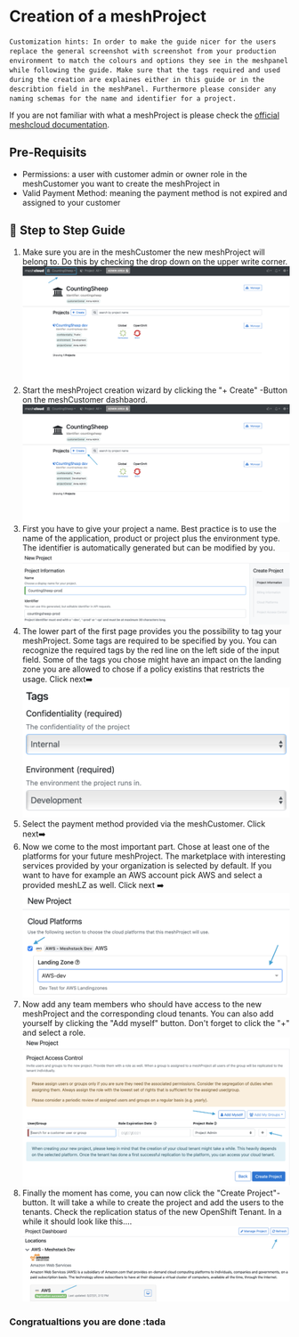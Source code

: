 # Creation of a meshProject

`Customization hints:
In order to make the guide nicer for the users replace the general screenshot with screenshot from your production environment to match the colours and options they see in the meshpanel while following the guide. Make sure that the tags required and used during the creation are explaines either in this guide or in the describtion field in the meshPanel. Furthermore please consider any naming schemas for the name and identifier for a project.`

If you are not familiar with what a meshProject is please check the [official meshcloud documentation](https://docs.meshcloud.io/docs/meshcloud.index.html).

## Pre-Requisits

- Permissions: a user with customer admin or owner role in the meshCustomer you want to create the meshProject in
- Valid Payment Method: meaning the payment method is not expired and assigned to your customer

## :shoe: Step to Step Guide

 1. Make sure you are in the meshCustomer the new meshProject will belong to. Do this by checking the drop down on the upper write corner.
![Select meshCustomer in the upper left corner](https://github.com/meshcloud/User-Guides/blob/b8e2b6e183c82c86bc3e1b14173d267f5652281c/assets/PickCustomer.png "Pick meshCustomer")
 2. Start the meshProject creation wizard by clicking the "+ Create" -Button on the meshCustomer dashbaord.
 ![Start meshProject Creation Wizard](https://github.com/meshcloud/User-Guides/blob/b8e2b6e183c82c86bc3e1b14173d267f5652281c/assets/StartWizard.png "Start Wizard")
 3. First you have to give your project a name. Best practice is to use the name of the application, product or project plus the environment type. The identifier is automatically generated but can be modified by you. ![General Information](https://github.com/meshcloud/User-Guides/blob/b8e2b6e183c82c86bc3e1b14173d267f5652281c/assets/PickaName.png "Naming")
 4. The lower part of the first page provides you the possibility to tag your meshProject. Some tags are required to be specified by you. You can recognize the required tags by the red line on the left side of the input field. Some of the tags you chose might have an impact on the landing zone you are allowed to chose if a policy existins that restricts the usage. Click next:arrow_right:![Tags](https://github.com/meshcloud/User-Guides/blob/b8e2b6e183c82c86bc3e1b14173d267f5652281c/assets/Tags.png "Various Tags")
 5. Select the payment method provided via the meshCustomer. Click next:arrow_right:
 6. Now we come to the most important part. Chose at least one of the platforms for your future meshProject. The marketplace with interesting services provided by your organization is selected by default. If you want to have for example an AWS account pick AWS and select a provided meshLZ as well. Click next :arrow_right: ![Platform](https://github.com/meshcloud/User-Guides/blob/b8e2b6e183c82c86bc3e1b14173d267f5652281c/assets/PlatformAndLZ.png "Platform and Landing Zone")
 7. Now add any team members who should have access to the new meshProject and the corresponding cloud tenants. You can also add yourself by clicking the "Add myself" button. Don't forget to click the "+" and select a role. ![Add Users and Groups](https://github.com/meshcloud/User-Guides/blob/cfbe2ccfd4fefed40e1468db2fc51e1ecda83cc9/assets/AddUsers.png "Add Users and Groups")
 8. Finally the moment has come, you can now click the "Create Project"-button. It will take a while to create the project and add the users to the tenants. Check the replication status of the new OpenShift Tenant. In a while it should look like this.... ![Check Replication Status](https://github.com/meshcloud/User-Guides/blob/b8e2b6e183c82c86bc3e1b14173d267f5652281c/assets/ReplicationStatus.png "Add Users and Groups")

### Congratualtions you are done :tada
